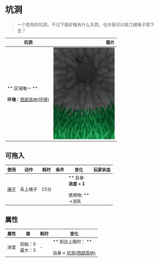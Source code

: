 # 坑洞  
> 一个危险的坑洞，不过下面好像有什么东西，也许我可以栓几根绳子爬下去？  
  
  坑洞  |   图片   
 ----  |  ----:   
 ** 区域唯一 **<br><br>**环境：**[西部高地(环境)](Env_HighlandsWestern.md)  |  <img decoding="async" src="Sprite/HoleDown.png" href="a.md" style="max-width:300px;max-height:300px;">   
  
## 可拖入  
使用  |  动作  |  耗时  |  条件  |  变化  |  玩家状态  
----  |  ----  |  ----  |  ----  |  ----  |  ----  
[绳子](Rope.md)  |  系上绳子<br>  |  15分  |    |  ** 自身: **<br>进度 + 1<br><br>** 使用物: **<br>→消失  |    
## 属性   
属性  |  值  |  耗时  |  变化  
----  |  ----  |  ----  |  ----  
进度  |  初始：0<br>最大：3  |  -  |  ** 到达上限时： **<br><br>自身→ [坑洞(西部高地)](HighlandHoleEntrance.md)  


<script>document.title="坑洞 - 卡牌生存百科 Card Survival Wiki";</script>